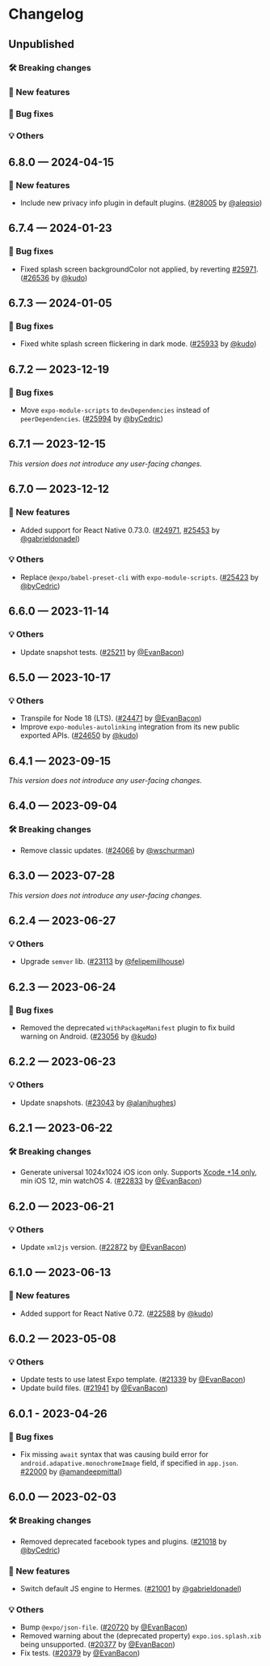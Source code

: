 # Changelog

## Unpublished

### 🛠 Breaking changes

### 🎉 New features

### 🐛 Bug fixes

### 💡 Others

## 6.8.0 — 2024-04-15

### 🎉 New features

- Include new privacy info plugin in default plugins. ([#28005](https://github.com/expo/expo/pull/28005) by [@aleqsio](https://github.com/aleqsio))

## 6.7.4 — 2024-01-23

### 🐛 Bug fixes

- Fixed splash screen backgroundColor not applied, by reverting [#25971](https://github.com/expo/expo/pull/25971). ([#26536](https://github.com/expo/expo/pull/26536) by [@kudo](https://github.com/kudo))

## 6.7.3 — 2024-01-05

### 🐛 Bug fixes

- Fixed white splash screen flickering in dark mode. ([#25933](https://github.com/expo/expo/pull/25933) by [@kudo](https://github.com/kudo))

## 6.7.2 — 2023-12-19

### 🐛 Bug fixes

- Move `expo-module-scripts` to `devDependencies` instead of `peerDependencies`. ([#25994](https://github.com/expo/expo/pull/25994) by [@byCedric](https://github.com/byCedric))

## 6.7.1 — 2023-12-15

_This version does not introduce any user-facing changes._

## 6.7.0 — 2023-12-12

### 🎉 New features

- Added support for React Native 0.73.0. ([#24971](https://github.com/expo/expo/pull/24971), [#25453](https://github.com/expo/expo/pull/25453) by [@gabrieldonadel](https://github.com/gabrieldonadel))

### 💡 Others

- Replace `@expo/babel-preset-cli` with `expo-module-scripts`. ([#25423](https://github.com/expo/expo/pull/25423) by [@byCedric](https://github.com/byCedric))

## 6.6.0 — 2023-11-14

### 💡 Others

- Update snapshot tests. ([#25211](https://github.com/expo/expo/pull/25211) by [@EvanBacon](https://github.com/EvanBacon))

## 6.5.0 — 2023-10-17

### 💡 Others

- Transpile for Node 18 (LTS). ([#24471](https://github.com/expo/expo/pull/24471) by [@EvanBacon](https://github.com/EvanBacon))
- Improve `expo-modules-autolinking` integration from its new public exported APIs. ([#24650](https://github.com/expo/expo/pull/24650) by [@kudo](https://github.com/kudo))

## 6.4.1 — 2023-09-15

_This version does not introduce any user-facing changes._

## 6.4.0 — 2023-09-04

### 🛠 Breaking changes

- Remove classic updates. ([#24066](https://github.com/expo/expo/pull/24066) by [@wschurman](https://github.com/wschurman))

## 6.3.0 — 2023-07-28

_This version does not introduce any user-facing changes._

## 6.2.4 — 2023-06-27

### 💡 Others

- Upgrade `semver` lib. ([#23113](https://github.com/expo/expo/pull/23113) by [@felipemillhouse](https://github.com/felipemillhouse))

## 6.2.3 — 2023-06-24

### 🐛 Bug fixes

- Removed the deprecated `withPackageManifest` plugin to fix build warning on Android. ([#23056](https://github.com/expo/expo/pull/23056) by [@kudo](https://github.com/kudo))

## 6.2.2 — 2023-06-23

### 💡 Others

- Update snapshots. ([#23043](https://github.com/expo/expo/pull/23043) by [@alanjhughes](https://github.com/alanjhughes))

## 6.2.1 — 2023-06-22

### 🛠 Breaking changes

- Generate universal 1024x1024 iOS icon only. Supports [Xcode +14 only](https://developer.apple.com/documentation/xcode-release-notes/xcode-14-release-notes), min iOS 12, min watchOS 4. ([#22833](https://github.com/expo/expo/pull/22833) by [@EvanBacon](https://github.com/EvanBacon))

## 6.2.0 — 2023-06-21

### 💡 Others

- Update `xml2js` version. ([#22872](https://github.com/expo/expo/pull/22872) by [@EvanBacon](https://github.com/EvanBacon))

## 6.1.0 — 2023-06-13

### 🎉 New features

- Added support for React Native 0.72. ([#22588](https://github.com/expo/expo/pull/22588) by [@kudo](https://github.com/kudo))

## 6.0.2 — 2023-05-08

### 💡 Others

- Update tests to use latest Expo template. ([#21339](https://github.com/expo/expo/pull/21339) by [@EvanBacon](https://github.com/EvanBacon))
- Update build files. ([#21941](https://github.com/expo/expo/pull/21941) by [@EvanBacon](https://github.com/EvanBacon))

## 6.0.1 - 2023-04-26

### 🐛 Bug fixes

- Fix missing `await` syntax that was causing build error for `android.adapative.monochromeImage` field, if specified in `app.json`. [#22000](https://github.com/expo/expo/pull/22000) by [@amandeepmittal](https://github.com/amandeepmittal))

## 6.0.0 — 2023-02-03

### 🛠 Breaking changes

- Removed deprecated facebook types and plugins. ([#21018](https://github.com/expo/expo/pull/21018) by [@byCedric](https://github.com/expo/expo/pull/21018))

### 🎉 New features

- Switch default JS engine to Hermes. ([#21001](https://github.com/expo/expo/pull/21001) by [@gabrieldonadel](https://github.com/gabrieldonadel))

### 💡 Others

- Bump `@expo/json-file`. ([#20720](https://github.com/expo/expo/pull/20720) by [@EvanBacon](https://github.com/EvanBacon))
- Removed warning about the (deprecated property) `expo.ios.splash.xib` being unsupported. ([#20377](https://github.com/expo/expo/pull/20377) by [@EvanBacon](https://github.com/EvanBacon))
- Fix tests. ([#20379](https://github.com/expo/expo/pull/20379) by [@EvanBacon](https://github.com/EvanBacon))
